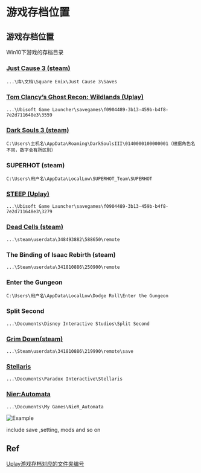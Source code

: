 # 游戏存档位置

## 游戏存档位置

Win10下游戏的存档目录

### [Just Cause 3 \(steam\)](http://www.gamersky.com/handbook/201512/689038.shtml)

```text
...\库\文档\Square Enix\Just Cause 3\Saves
```

### [Tom Clancy’s Ghost Recon: Wildlands \(Uplay\)](http://m.duotegame.com/gl/69763)

```text
...\Ubisoft Game Launcher\savegames\f0904489-3b13-459b-b4f8-7e2d711648e3\3559
```

### [Dark Souls 3 \(steam\)](http://www.gamersky.com/handbook/201604/739564.shtml)

```text
C:\Users\主机名\AppData\Roaming\DarkSoulsIII\0140000100000001（根据角色名不同，数字会有所区别）
```

### SUPERHOT \(steam\)

```text
C:\Users\用户名\AppData\LocalLow\SUPERHOT_Team\SUPERHOT
```

### [STEEP \(Uplay\)](https://steamcn.com/t232432-1-1)

```text
...\Ubisoft Game Launcher\savegames\f0904489-3b13-459b-b4f8-7e2d711648e3\3279
```

### [Dead Cells \(steam\)](http://pc.tgbus.com/danji_207/87823/)

```text
...\steam\userdata\348493882\588650\remote
```

### The Binding of Isaac Rebirth \(steam\)

```text
...\Steam\userdata\341810886\250900\remote
```

### Enter the Gungeon

```text
C:\Users\用户名\AppData\LocalLow\Dodge Roll\Enter the Gungeon
```

### Split Second

```text
...\Documents\Disney Interactive Studios\Split Second
```

### [Grim Down\(steam\)](https://zhidao.baidu.com/question/535365150.html)

```text
...\Steam\userdata\341810886\219990\remote\save
```

### [Stellaris](http://www.newyx.net/gl/409751_1.htm)

```text
...\Documents\Paradox Interactive\Stellaris
```

### [Nier:Automata](https://www.3dmgame.com/gl/3642305.html)

```
...\Documents\My Games\NieR_Automata
```

![Example](https://i.imgur.com/lyaw1GH.png)

include save ,setting, mods and so on

## Ref

[Uplay游戏存档对应的文件夹编号](https://steamcn.com/t232432-1-1)

